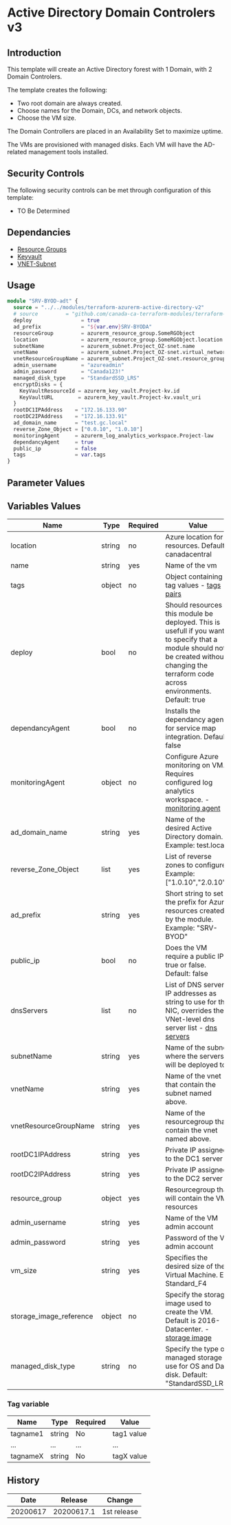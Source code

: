 # Active Directory Domain Controlers v3

## Introduction

This template will create an Active Directory forest with 1 Domain, with 2 Domain Controlers.

The template creates the following:

* Two root domain are always created.
* Choose names for the Domain, DCs, and network objects.  
* Choose the VM size.

The Domain Controllers are placed in an Availability Set to maximize uptime.

The VMs are provisioned with managed disks.  Each VM will have the AD-related management tools installed.

## Security Controls

The following security controls can be met through configuration of this template:

* TO Be Determined

## Dependancies

* [Resource Groups](https://github.com/canada-ca-azure-templates/resourcegroups/blob/master/readme.md)
* [Keyvault](https://github.com/canada-ca-azure-templates/keyvaults/blob/master/readme.md)
* [VNET-Subnet](https://github.com/canada-ca-azure-templates/vnet-subnet/blob/master/readme.md)

## Usage

```terraform
module "SRV-BYOD-adt" {
  source = "../../modules/terraform-azurerm-active-directory-v2"
  # source         = "github.com/canada-ca-terraform-modules/terraform-azurerm_linux_virtual_machine?ref=20200612.1"
  deploy                = true
  ad_prefix             = "${var.env}SRV-BYODA"
  resourceGroup         = azurerm_resource_group.SomeRGObject
  location              = azurerm_resource_group.SomeRGObject.location
  subnetName            = azurerm_subnet.Project_OZ-snet.name
  vnetName              = azurerm_subnet.Project_OZ-snet.virtual_network_name
  vnetResourceGroupName = azurerm_subnet.Project_OZ-snet.resource_group_name
  admin_username        = "azureadmin"
  admin_password        = "Canada123!"
  managed_disk_type     = "StandardSSD_LRS"
  encryptDisks = {
    KeyVaultResourceId = azurerm_key_vault.Project-kv.id
    KeyVaultURL        = azurerm_key_vault.Project-kv.vault_uri
  }
  rootDC1IPAddress    = "172.16.133.90"
  rootDC2IPAddress    = "172.16.133.91"
  ad_domain_name      = "test.gc.local"
  reverse_Zone_Object = ["0.0.10", "1.0.10"]
  monitoringAgent     = azurerm_log_analytics_workspace.Project-law
  dependancyAgent     = true
  public_ip           = false
  tags                = var.tags
}
```

## Parameter Values

## Variables Values

| Name                    | Type   | Required | Value                                                                                                                                                                                          |
| ----------------------- | ------ | -------- | ---------------------------------------------------------------------------------------------------------------------------------------------------------------------------------------------- |
| location                | string | no       | Azure location for resources. Default: canadacentral                                                                                                                                           |
| name                    | string | yes      | Name of the vm                                                                                                                                                                                 |
| tags                    | object | no       | Object containing a tag values - [tags pairs](#tag-object)                                                                                                                                     |
| deploy                  | bool   | no       | Should resources in this module be deployed. This is usefull if you want to specify that a module should not be created without changing the terraform code across environments. Default: true |
| dependancyAgent         | bool   | no       | Installs the dependancy agent for service map integration. Default: false                                                                                                                      |
| monitoringAgent         | object | no       | Configure Azure monitoring on VM. Requires configured log analytics workspace. - [monitoring agent](#monitoring-agent-object)                                                                  |
| ad_domain_name          | string | yes      | Name of the desired Active Directory domain. Example: test.local                                                                                                                               |
| reverse_Zone_Object     | list   | yes      | List of reverse zones to configure. Example: ["1.0.10","2.0.10"]                                                                                                                               |
| ad_prefix               | string | yes      | Short string to set the prefix for Azure resources created by the module. Example: "SRV-BYOD"                                                                                                  |
| public_ip               | bool   | no       | Does the VM require a public IP. true or false. Default: false                                                                                                                                 |
| dnsServers              | list   | no       | List of DNS servers IP addresses as string to use for this NIC, overrides the VNet-level dns server list - [dns servers](#dns-servers-list)                                                    |
| subnetName              | string | yes      | Name of the subnet where the servers will be deployed to.                                                                                                                                      |
| vnetName                | string | yes      | Name of the vnet that contain the subnet named above.                                                                                                                                          |
| vnetResourceGroupName   | string | yes      | Name of the resourcegroup that contain the vnet named above.                                                                                                                                   |
| rootDC1IPAddress        | string | yes      | Private IP assigned to the DC1 server                                                                                                                                                          |
| rootDC2IPAddress        | string | yes      | Private IP assigned to the DC2 server                                                                                                                                                          |
| resource_group          | object | yes      | Resourcegroup that will contain the VM resources                                                                                                                                               |
| admin_username          | string | yes      | Name of the VM admin account                                                                                                                                                                   |
| admin_password          | string | yes      | Password of the VM admin account                                                                                                                                                               |
| vm_size                 | string | yes      | Specifies the desired size of the Virtual Machine. Eg: Standard_F4                                                                                                                             |
| storage_image_reference | object | no       | Specify the storage image used to create the VM. Default is 2016-Datacenter. - [storage image](#storage-image-reference-object)                                                                |
| managed_disk_type       | string | no       | Specify the type of managed storage to use for OS and Data disk. Default: "StandardSSD_LRS"                                                                                                    |

### Tag variable

| Name     | Type   | Required | Value      |
| -------- | ------ | -------- | ---------- |
| tagname1 | string | No       | tag1 value |
| ...      | ...    | ...      | ...        |
| tagnameX | string | No       | tagX value |

## History

| Date     | Release    | Change                                     |
| -------- | ---------- | ------------------------------------------ |
| 20200617 | 20200617.1 | 1st release                                |
